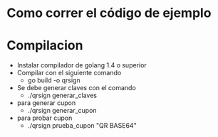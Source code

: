 # Como correr el código de ejemplo
# Compilacion
  * Instalar compilador de golang 1.4 o superior
  * Compilar con el siguiente comando
     * go build -o qrsign
  * Se debe generar claves con el comando
     *  ./qrsign generar_claves
  * para generar cupon 
     *  ./qrsign generar_cupon
  * para probar cupon
     *  ./qrsign prueba_cupon "QR BASE64"

